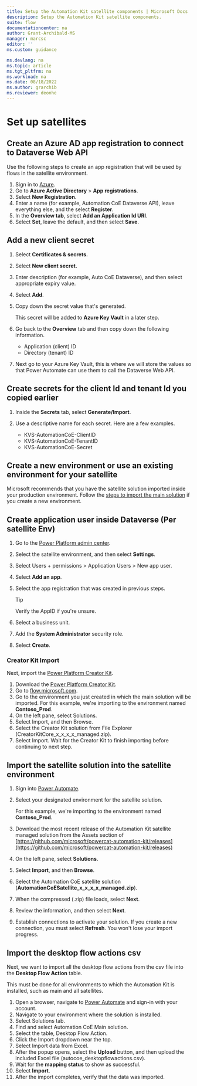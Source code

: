 ```yaml
---
title: Setup the Automation Kit satellite components | Microsoft Docs
description: Setup the Automation Kit satellite components.
suite: flow
documentationcenter: na
author: Grant-Archibald-MS
manager: marcsc
editor: ''
ms.custom: guidance

ms.devlang: na
ms.topic: article
ms.tgt_pltfrm: na
ms.workload: na
ms.date: 08/18/2022
ms.author: grarchib
ms.reviewer: deonhe
---
```


# Set up satellites

## Create an Azure AD app registration to connect to Dataverse Web API

Use the following steps to create an app registration that will be used by flows in the satellite environment.

1. Sign in to [Azure](https://portal.azure.com/).
1. Go to **Azure Active Directory** > **App registrations**.
1. Select **New Registration**.
1. Enter a name (for example, Automation CoE Dataverse API), leave everything else, and the select **Register**.
1. In the **Overview tab**, select **Add an Application Id URI**.
1. Select **Set**, leave the default, and then select **Save**.

## Add a new client secret

1. Select **Certificates & secrets.**
1. Select **New client secret.**
1. Enter description (for example, Auto CoE Dataverse), and then select appropriate expiry value.
1. Select **Add**.
1. Copy down the secret value that's generated.

   This secret will be added to **Azure Key Vault** in a later step.

1. Go back to the **Overview** tab and then copy down the following information.

    - Application (client) ID
    - Directory (tenant) ID

1. Next go to your Azure Key Vault, this is where we will store the values so that Power Automate can use them to call the Dataverse Web API.

## Create secrets for the client Id and tenant Id you copied earlier

1. Inside the **Secrets** tab, select **Generate/Import**.
1. Use a descriptive name for each secret. Here are a few examples.

    - KVS-AutomationCoE-ClientID
    - KVS-AutomationCoE-TenantID
    - KVS-AutomationCoE-Secret

## Create a new environment or use an existing environment for your satellite

Microsoft recommends that you have the satellite solution imported inside your production environment. Follow the [steps to import the main solution](main.md) if you create a new environment.

## Create application user inside Dataverse (Per satellite Env)

1. Go to the [Power Platform admin center](https://admin.powerplatform.microsoft.com/).
1. Select the satellite environment, and then select **Settings**.
1. Select Users + permissions > Application Users > New app user.
1. Select **Add an app**.

1. Select the app registration that was created in previous steps.
    >[!TIP]
    >Verify the AppID if you're unsure.

1. Select a business unit.
1. Add the **System Administrator** security role.
1. Select **Create**.

### Creator Kit Import

Next, import the [Power Platform Creator Kit](/power-platform/guidance/creator-kit/overview).

1. Download the [Power Platform Creator Kit](https://aka.ms/creatorkitdownload).
1. Go to [flow.microsoft.com](https://flow.microsoft.com/).
1. Go to the environment you just created in which the main solution will be imported. For this example, we're importing to the environment named **Contoso_Prod**.
1. On the left pane, select Solutions.
1. Select Import, and then Browse.
1. Select the Creator Kit solution from File Explorer (CreatorKitCore_x_x_x_x_managed.zip).
1. Select Import.
Wait for the Creator Kit to finish importing before continuing to next step.

## Import the satellite solution into the satellite environment

1. Sign into [Power Automate](https://flow.microsoft.com).
1. Select your designated environment for the satellite solution.

   For this example, we're importing to the environment named **Contoso_Prod.**

1. Download the most recent release of the Automation Kit satellite managed solution from the Assets section of [https://github.com/microsoft/powercat-automation-kit/releases](https://github.com/microsoft/powercat-automation-kit/releases)
1. On the left pane, select **Solutions**.
1. Select **Import**, and then **Browse**.
1. Select the Automation CoE satellite solution (**AutomationCoESatellite_x_x_x_x_managed.zip**).
1. When the compressed (.zip) file loads, select **Next**.
1. Review the information, and then select **Next**.
1. Establish connections to activate your solution. If you create a new connection, you must select **Refresh**. You won't lose your import progress.

## Import the desktop flow actions csv

Next, we want to import all the desktop flow actions from the csv file into the **Desktop Flow Action** table.

This must be done for all environments to which the Automation Kit is installed, such as main and all satellites.

1. Open a browser, navigate to [Power Automate](https://flow.microsoft.com) and sign-in with your account.
1. Navigate to your environment where the solution is installed.
1. Select Solutions tab.
1. Find and select Automation CoE Main solution.
1. Select the table, Desktop Flow Action.
1. Click the Import dropdown near the top.
1. Select Import data from Excel.
1. After the popup opens, select the **Upload** button, and then upload the included Excel file (autocoe_desktopflowactions.csv).
1. Wait for the **mapping status** to show as successful.
1. Select **Import**.
1. After the import completes, verify that the data was imported.
